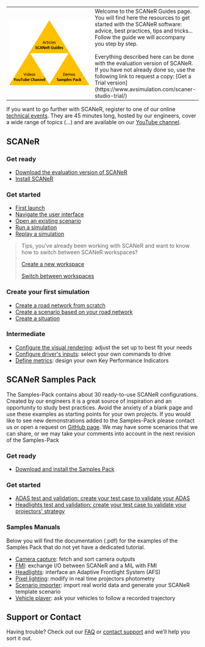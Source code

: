 <table id="welcome">
  <tr>
    <td width="300px">
      <p align="center">
        <img src="./assets/SCANeRGuide_icon_50.png">
      </p>
    </td>
    <td>
      Welcome to the SCANeR Guides page. You will find here the resources to get started with the SCANeR software: advice, best practices, tips and tricks... Follow the guide we will accompany you step by step.<br/><br/>Everything described here can be done with the evaluation version of SCANeR. If you have not already done so, use the following link to request a copy: [Get a Trial version](https://www.avsimulation.com/scaner-studio-trial/)
    </td>
  </tr>
</table>

If you want to go further with SCANeR, register to one of our online [technical events](https://www.avsimulation.com/events/). They are 45 minutes long, hosted by our engineers, cover a wide range of topics (...) and are available on our [YouTube channel](https://www.youtube.com/channel/UCYNNe9SaA3LjCFb2qXmhkoA). 

## SCANeR

### Get ready

* [Download the evaluation version of SCANeR](./Pages/HT_Download_Trial_SCANeR/HT_Download_Trial_SCANeR.md)
* [Install SCANeR](./Pages/HT_Install_SCANeR_studio/HT_Install_SCANeR_studio.md)

### Get started

* [First launch](./Pages/HT_FirstLaunch/HT_FirstLaunch.md)
* [Navigate the user interface](./Pages/HT_Navigate/HT_Navigate.md)
* [Open an existing scenario](./Pages/HT_Open_a_scenario/HT_Open_a_scenario.md)
* [Run a simulation](./Pages/HT_Run_a_simulation_good_practices/HT_Run_a_simulation_good_practices.md)
* [Replay a simulation](./Pages/HT_Replay_Simulation/HT_Replay_Simulation.md)

> Tips, you've already been working with SCANeR and want to know how to switch between SCANeR workspaces?
> 
> [Create a new workspace](./Pages/HT_Create_custom_work_environment/HT_Create_A_New_Workspace.md) 
> 
> [Switch between workspaces](./Pages/HT_Change_work_environment/HT_Change_work_environment.md)


### Create your first simulation

* [Create a road network from scratch](./Pages/HT_Create_a_simple_environment_from_scratch/HT_Create_a_simple_environment_from_scratch.md)
* [Create a scenario based on your road network](./Pages/HT_Create_your_first_test_case/HT_Create_your_first_test_case.md)
* [Create a situation](./Pages/HT_Create_a_MICE_script/HT_Create_a_MICE_script.md)

### Intermediate

* [Configure the visual rendering](./Pages/HT_configure_visual/HT_configure_visual.md): adjust the set up to best fit your needs
* [Configure driver's inputs](./Pages/HT_Configure_driver_input/Configure_Driver_Input.md): select your own commands to drive
* [Define metrics](./Pages/HT_Define_and_Record_my_KPI/HOWTO_DefineAndRecordMyKPI.md): design your own Key Performance Indicators

## SCANeR Samples Pack

The Samples-Pack contains about 30 ready-to-use SCANeR configurations. Created by our engineers it is a great source of inspiration and an opportunity to study best practices. Avoid the anxiety of a blank page and use these examples as starting points for your own projects.
If you would like to see new demonstrations added to the Samples-Pack please contact us or open a request on [GitHub page](https://github.com/AVSGuillaume/Samples-Pack/issues). We may have some scenarios that we can share, or we may take your comments into account in the next revision of the Samples-Pack

### Get ready

* [Download and install the Samples Pack](./Pages/HT_InstallSamplesPack/HT_InstallSamplesPack.md)

### Get started

* [ADAS test and validation: create your test case to validate your ADAS](./Pages/HT_ADAS/HT_ADAS_index.md)
* [Headlights test and validation: create your test case to validate your projectors' strategy](./Pages/HT_Evaluate_and_validate_AFS/HT_Evaluate_and_validate_AFS.md)

### Samples Manuals

Below you will find the documentation (.pdf) for the examples of the Samples Pack that do not yet have a dedicated tutorial.

* [Camera capture](./PDF/SCANeRstudio_EVAL_CAMERACAPTURE_Manual.pdf): fetch and sort camera outputs
* [FMI](./PDF/SCANeRstudio_EVAL_FMI_Presentation.pdf): exchange I/O between SCANeR and a MiL with FMI
* [Headlights](./PDF/SCANeRstudio_EVAL_HEADLIGHTS_Tutorial.pdf): interface an Adaptive Frontlight System (AFS)
* [Pixel lighting](./PDF/SCANeRstudio_EVAL_PIXEL_LIGHTING_Manual.pdf): modify in real time projectors photometry
* [Scenario importer](./PDF/SCANeRstudio_EVAL_SCENARIO_IMPORTER_Presentation.pdf): import real world data and generate your SCANeR template scenario
* [Vehicle player](./PDF/SCANeRstudio_EVAL_VEHICLE_PLAYER_Manual.pdf): ask your vehicles to follow a recorded trajectory

## Support or Contact

Having trouble? Check out our [FAQ](http://stockage.scanersimulation.com/Evaluation/2021/SCANeRstudio_Evaluation_FAQ.pdf) or [contact support](support-scaner@avsimulation.fr) and we’ll help you sort it out.
